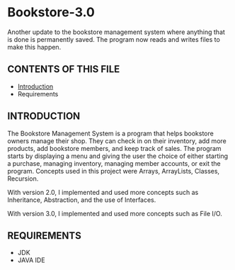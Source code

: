 # Bookstore-3.0
Another update to the bookstore management system where anything that is done is permanently saved. The program now reads and writes files to make this happen.

CONTENTS OF THIS FILE
---------------------

 * [Introduction](#introduction)
 * Requirements


INTRODUCTION
------------
The Bookstore Management System is a program that helps bookstore owners manage their shop. They can check in on their inventory, add more products, add bookstore members, and keep track of sales. The program starts by displaying a menu and giving the user the choice of either starting a purchase, managing inventory, managing member accounts, or exit the program. Concepts used in this project were Arrays, ArrayLists, Classes, Recursion.

With version 2.0, I implemented and used more concepts such as Inheritance, Abstraction, and the use of Interfaces.

With version 3.0, I implemented and used more concepts such as File I/O.


REQUIREMENTS
------------

- JDK
- JAVA IDE
